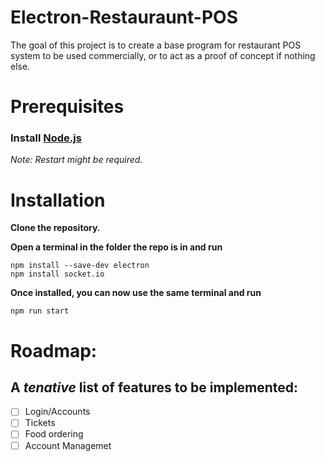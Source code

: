 # Electron-Restauraunt-POS
The goal of this project is to create a base program for restaurant POS system to be used commercially, or to act as a proof of concept if nothing else.

# Prerequisites
### Install [Node.js](https://nodejs.org/)
*Note: Restart might be required.*
# Installation
**Clone the repository.**

**Open a terminal in the folder the repo is in and run**
```
npm install --save-dev electron
npm install socket.io
```
**Once installed, you can now use the same terminal and run**
```
npm run start
```

# Roadmap:
## A *tenative* list of features to be implemented:

- [ ] Login/Accounts
- [ ] Tickets
- [ ] Food ordering
- [ ] Account Managemet
